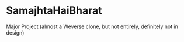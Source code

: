 # SamajhtaHaiBharat
Major Project (almost a Weverse clone, but not entirely, definitely not in design)
